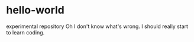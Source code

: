 # hello-world
experimental repository
Oh I don't know what's wrong.
I should really start to learn coding.
